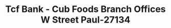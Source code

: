 ---
f_zip-code: 55101
f_state-code: MN
title: Tcf Bank - Cub Foods Branch Offices W Street Paul-27134
f_phone: 612-823-2265
f_city-only: Saint Paul
f_address: 2021 South Robert Street West Saint Paul
f_location-unique-id: '27134'
slug: tcf-bank---cub-foods-branch-offices-w-street-paul-27134
updated-on: '2024-05-30T13:46:58.046Z'
created-on: '2024-05-30T13:36:59.803Z'
published-on: '2024-05-30T13:54:32.469Z'
f_city-state: cms/city/saint-paul-mn.md
f_company: cms/company/tcf-bank---cub-foods-branch-offices-w-street-paul.md
f_state: cms/state/minnesota.md
layout: '[payday-loan].html'
tags: payday-loan
---